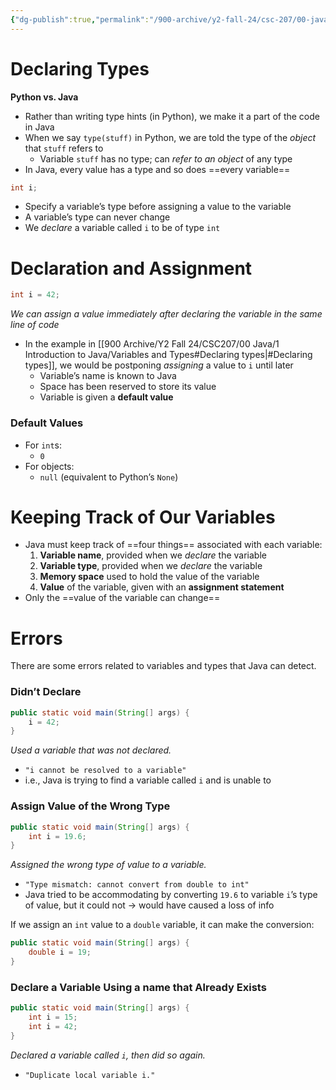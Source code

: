 ```yaml
---
{"dg-publish":true,"permalink":"/900-archive/y2-fall-24/csc-207/00-java/1-introduction-to-java/variables-and-types/","tags":["cs","java","lecture","note","university"],"created":"2024-12-10T02:41:53.242-05:00","updated":"2024-12-10T02:45:59.767-05:00"}
---
```



# Declaring Types

**Python vs. Java**

- Rather than writing type hints (in Python), we make it a part of the code in Java
- When we say `type(stuff)` in Python, we are told the type of the *object* that `stuff` refers to
    - Variable `stuff` has no type; can *refer to an object* of any type
- In Java, every value has a type and so does ==every variable==

```java
int i;
```

- Specify a variable’s type before assigning a value to the variable
- A variable’s type can never change
- We *declare* a variable called `i` to be of type `int`

# Declaration and Assignment

```java
int i = 42;
```

*We can assign a value immediately after declaring the variable in the same line of code*

- In the example in [[900 Archive/Y2 Fall 24/CSC207/00 Java/1 Introduction to Java/Variables and Types#Declaring types\|#Declaring types]], we would be postponing *assigning* a value to `i` until later
    - Variable’s name is known to Java
    - Space has been reserved to store its value
    - Variable is given a **default value**

### Default Values

- For `int`s:
    - `0`
- For objects:
    - `null` (equivalent to Python’s `None`)

# Keeping Track of Our Variables

- Java must keep track of ==four things== associated with each variable:
    1. **Variable name**, provided when we *declare* the variable
    2. **Variable type**, provided when we *declare* the variable
    3. **Memory space** used to hold the value of the variable
    4. **Value** of the variable, given with an **assignment statement**
- Only the ==value of the variable can change==

# Errors

There are some errors related to variables and types that Java can detect.

### Didn’t Declare

```java
public static void main(String[] args) {
    i = 42;
}
```

*Used a variable that was not declared.*

- `"i cannot be resolved to a variable"`
- i.e., Java is trying to find a variable called `i` and is unable to

### Assign Value of the Wrong Type

```java
public static void main(String[] args) {
    int i = 19.6;
}
```

*Assigned the wrong type of value to a variable.*

- `"Type mismatch: cannot convert from double to int"`
- Java tried to be accommodating by converting `19.6` to variable `i`’s type of value, but it could not → would have caused a loss of info

If we assign an `int` value to a `double` variable, it can make the conversion:

```java
public static void main(String[] args) {
    double i = 19;
}
```

### Declare a Variable Using a name that Already Exists

```java
public static void main(String[] args) {
    int i = 15;
    int i = 42;
}
```

*Declared a variable called `i`, then did so again.*

- `"Duplicate local variable i."`
